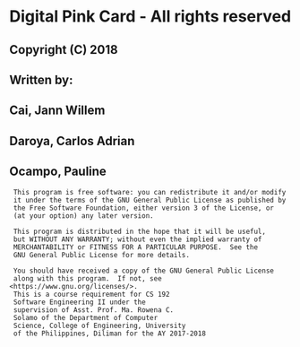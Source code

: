 #    Digital Pink Card - All rights reserved
##    Copyright (C) 2018
##     Written by:  
##     Cai, Jann Willem
##     Daroya, Carlos Adrian 
##     Ocampo, Pauline                   

     This program is free software: you can redistribute it and/or modify
     it under the terms of the GNU General Public License as published by
     the Free Software Foundation, either version 3 of the License, or
     (at your option) any later version.

     This program is distributed in the hope that it will be useful,
     but WITHOUT ANY WARRANTY; without even the implied warranty of
     MERCHANTABILITY or FITNESS FOR A PARTICULAR PURPOSE.  See the
     GNU General Public License for more details.

     You should have received a copy of the GNU General Public License
     along with this program.  If not, see <https://www.gnu.org/licenses/>.
     This is a course requirement for CS 192
     Software Engineering II under the
     supervision of Asst. Prof. Ma. Rowena C.
     Solamo of the Department of Computer
     Science, College of Engineering, University
     of the Philippines, Diliman for the AY 2017-2018



